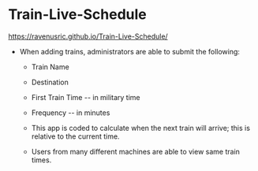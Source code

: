 # Train-Live-Schedule
https://ravenusric.github.io/Train-Live-Schedule/
* When adding trains, administrators are able to submit the following:
    
    * Train Name
    
    * Destination 
    
    * First Train Time -- in military time
    
    * Frequency -- in minutes
  
  * This app is coded to calculate when the next train will arrive; this is relative to the current time.
  
  * Users from many different machines are able to view same train times.